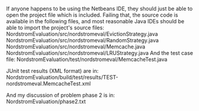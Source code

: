 If anyone happens to be using the Netbeans IDE, they should just be
able to open the project file which is included.  Failing that, the
source code is available in the following files, and most reasonable
Java IDEs should be able to import the project's source files:
NordstromEvaluation/src/nordstromeval/EvictionStrategy.java
NordstromEvaluation/src/nordstromeval/RandomStrategy.java
NordstromEvaluation/src/nordstromeval/Memcache.java
NordstromEvaluation/src/nordstromeval/LRUStrategy.java
And the test case file:
NordstromEvaluation/test/nordstromeval/MemcacheTest.java

JUnit test results (XML format) are in:
NordstromEvaluation/build/test/results/TEST-nordstromeval.MemcacheTest.xml

And my discussion of problem phase 2 is in:
NordstromEvaluation/phase2.txt
